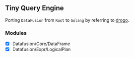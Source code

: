 ## Tiny Query Engine

Porting `DataFusion` from `Rust` to `Golang` by referring to [drogo](https://github.com/briansterle/drogo).

### Modules

- [X] Datafusion/Core/DataFrame
- [X] Datafusion/Expr/LogicalPlan